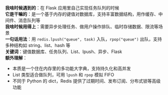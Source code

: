 **我啥时候遇到的**：在 Flask 应用里自己实现任务队列的时候  
**它是干嘛的**：是一个基于内存的键值对数据库，支持丰富数据结构，用作缓存、中间件、消息队列等  
**我啥时候用得上**：需要异步处理任务、做用户操作排队、临时存储数据、限流等场景  
**一句话用法**：用 `redis.lpush("queue", task)` 入队，`rpop("queue")` 出队，支持多种结构如 string、list、hash 等  
**关键词**：键值数据库、任务队列、List、lpush、异步、Flask  
**额外理解**：
- 本质是一个住在内存里的多功能大字典，支持持久化和高并发
- List 类型适合做队列，可用 `lpush` 和 `rpop` 模拟 FIFO
- 不同于 Python 的 dict，Redis 提供了过期时间、发布订阅、分布式锁等高级功能